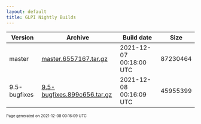 ```yaml
---
layout: default
title: GLPI Nightly Builds
---
```


Version|Archive|Build date|Size
---|---|---|---
master|[master.6557167.tar.gz](master.6557167.tar.gz)|2021-12-07 00:18:00 UTC|87230464
9.5-bugfixes|[9.5-bugfixes.899c656.tar.gz](9.5-bugfixes.899c656.tar.gz)|2021-12-08 00:16:09 UTC|45955399

<font size="1">Page generated on 2021-12-08 00:16:09 UTC</font>
